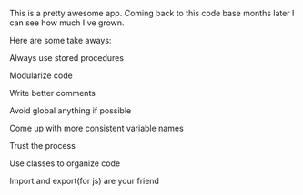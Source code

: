 This is a pretty awesome app. Coming back to this code base months later I can see how much I've grown. 

Here are some take aways:

Always use stored procedures


Modularize code


Write better comments


Avoid global anything if possible


Come up with more consistent variable names


Trust the process


Use classes to organize code


Import and export(for js) are your friend

